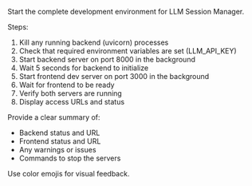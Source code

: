 Start the complete development environment for LLM Session Manager.

Steps:
1. Kill any running backend (uvicorn) processes
2. Check that required environment variables are set (LLM_API_KEY)
3. Start backend server on port 8000 in the background
4. Wait 5 seconds for backend to initialize
5. Start frontend dev server on port 3000 in the background
6. Wait for frontend to be ready
7. Verify both servers are running
8. Display access URLs and status

Provide a clear summary of:
- Backend status and URL
- Frontend status and URL
- Any warnings or issues
- Commands to stop the servers

Use color emojis for visual feedback.
